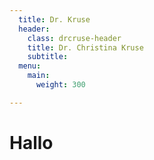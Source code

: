 ```yaml
---
  title: Dr. Kruse
  header:
    class: drcruse-header
    title: Dr. Christina Kruse
    subtitle: 
  menu:
    main:
      weight: 300

---
```

# Hallo